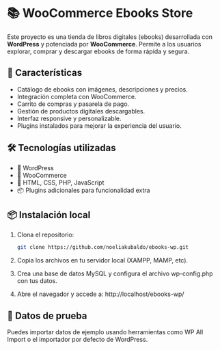 # 📚 WooCommerce Ebooks Store

Este proyecto es una tienda de libros digitales (ebooks) desarrollada con **WordPress** y potenciada por **WooCommerce**. Permite a los usuarios explorar, comprar y descargar ebooks de forma rápida y segura.

## 🚀 Características

- Catálogo de ebooks con imágenes, descripciones y precios.
- Integración completa con WooCommerce.
- Carrito de compras y pasarela de pago.
- Gestión de productos digitales descargables.
- Interfaz responsive y personalizable.
- Plugins instalados para mejorar la experiencia del usuario.

## 🛠️ Tecnologías utilizadas

- 🧩 WordPress
- 🛒 WooCommerce
- 🎨 HTML, CSS, PHP, JavaScript
- 📦 Plugins adicionales para funcionalidad extra

## 📦 Instalación local

1. Clona el repositorio:
   ```bash
   git clone https://github.com/noeliakubaldo/ebooks-wp.git
2. Copia los archivos en tu servidor local (XAMPP, MAMP, etc).

3. Crea una base de datos MySQL y configura el archivo wp-config.php con tus datos.

4. Abre el navegador y accede a:
http://localhost/ebooks-wp/

## 🧪 Datos de prueba
Puedes importar datos de ejemplo usando herramientas como WP All Import o el importador por defecto de WordPress.

